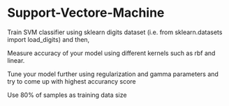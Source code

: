 # Support-Vectore-Machine

Train SVM classifier using sklearn digits dataset (i.e. from sklearn.datasets import load_digits) and then,

Measure accuracy of your model using different kernels such as rbf and linear.

Tune your model further using regularization and gamma parameters and try to come up with highest accurancy score

Use 80% of samples as training data size
